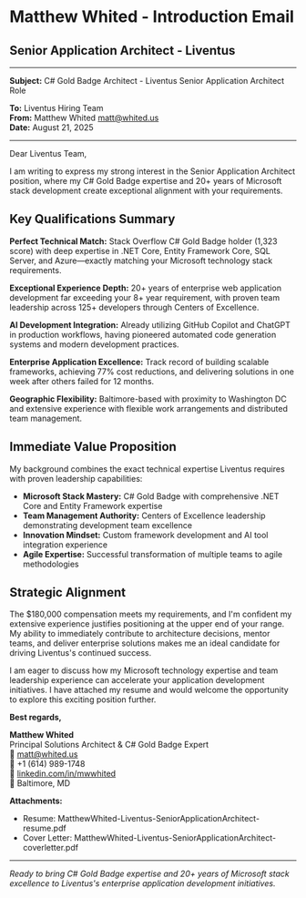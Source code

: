 # Matthew Whited - Introduction Email
## Senior Application Architect - Liventus

---

**Subject:** C# Gold Badge Architect - Liventus Senior Application Architect Role

**To:** Liventus Hiring Team  
**From:** Matthew Whited <matt@whited.us>  
**Date:** August 21, 2025

---

Dear Liventus Team,

I am writing to express my strong interest in the Senior Application Architect position, where my C# Gold Badge expertise and 20+ years of Microsoft stack development create exceptional alignment with your requirements.

## Key Qualifications Summary

**Perfect Technical Match:** Stack Overflow C# Gold Badge holder (1,323 score) with deep expertise in .NET Core, Entity Framework Core, SQL Server, and Azure—exactly matching your Microsoft technology stack requirements.

**Exceptional Experience Depth:** 20+ years of enterprise web application development far exceeding your 8+ year requirement, with proven team leadership across 125+ developers through Centers of Excellence.

**AI Development Integration:** Already utilizing GitHub Copilot and ChatGPT in production workflows, having pioneered automated code generation systems and modern development practices.

**Enterprise Application Excellence:** Track record of building scalable frameworks, achieving 77% cost reductions, and delivering solutions in one week after others failed for 12 months.

**Geographic Flexibility:** Baltimore-based with proximity to Washington DC and extensive experience with flexible work arrangements and distributed team management.

## Immediate Value Proposition

My background combines the exact technical expertise Liventus requires with proven leadership capabilities:

- **Microsoft Stack Mastery:** C# Gold Badge with comprehensive .NET Core and Entity Framework expertise
- **Team Management Authority:** Centers of Excellence leadership demonstrating development team excellence
- **Innovation Mindset:** Custom framework development and AI tool integration experience
- **Agile Expertise:** Successful transformation of multiple teams to agile methodologies

## Strategic Alignment

The $180,000 compensation meets my requirements, and I'm confident my extensive experience justifies positioning at the upper end of your range. My ability to immediately contribute to architecture decisions, mentor teams, and deliver enterprise solutions makes me an ideal candidate for driving Liventus's continued success.

I am eager to discuss how my Microsoft technology expertise and team leadership experience can accelerate your application development initiatives. I have attached my resume and would welcome the opportunity to explore this exciting position further.

**Best regards,**

**Matthew Whited**  
Principal Solutions Architect & C# Gold Badge Expert  
📧 matt@whited.us  
📱 +1 (614) 989-1748  
🔗 [linkedin.com/in/mwwhited](https://www.linkedin.com/in/mwwhited/)  
📍 Baltimore, MD

**Attachments:**
- Resume: MatthewWhited-Liventus-SeniorApplicationArchitect-resume.pdf
- Cover Letter: MatthewWhited-Liventus-SeniorApplicationArchitect-coverletter.pdf

---

*Ready to bring C# Gold Badge expertise and 20+ years of Microsoft stack excellence to Liventus's enterprise application development initiatives.*